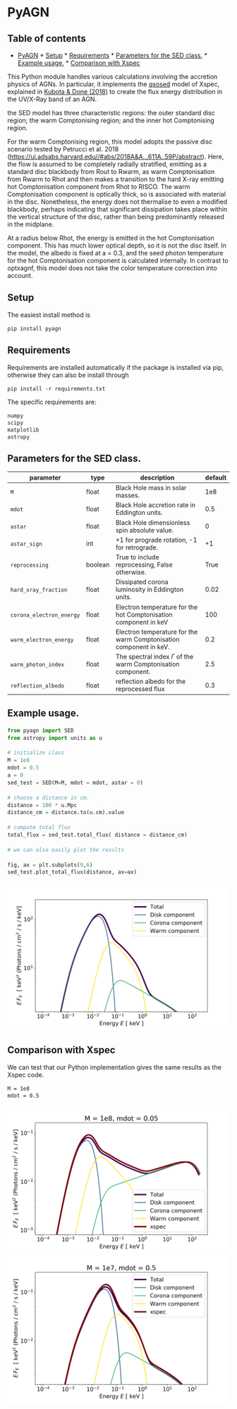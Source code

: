 # PyAGN

## Table of contents
<!--ts-->
* [PyAGN](#pyagn)
      * [Setup](#setup)
      * [Requirements](#requirements)
      * [Parameters for the SED class.](#parameters-for-the-sed-class)
      * [Example usage.](#example-usage)
      * [Comparison with Xspec](#comparison-with-xspec)
<!--te-->

This Python module handles various calculations involving the accretion physics of AGNs. In particular, it implements the [qsosed]("https://github.com/HEASARC/xspec_localmodels/tree/master/agnsed") model of Xspec, explained in [Kubota & Done (2018)]("https://arxiv.org/abs/1804.00171") to create the flux energy distribution in the UV/X-Ray band of an AGN.

the SED model has three characteristic regions: the outer standard
disc region; the warm Comptonising region; and the inner hot
Comptonising region.

For the warm Comptonising region, this model adopts the passive disc
scenario tested by Petrucci et al. 2018
(https://ui.adsabs.harvard.edu//#abs/2018A&A...611A..59P/abstract). Here,
the flow is assumed to be completely radially stratified, emitting as
a standard disc blackbody from Rout to Rwarm, as warm Comptonisation
from Rwarm to Rhot and then makes a transition to the hard X-ray
emitting hot Comptonisation component from Rhot to RISCO. The warm
Comptonisation component is optically thick, so is associated with
material in the disc. Nonetheless, the energy does not thermalise to
even a modified blackbody, perhaps indicating that significant
dissipation takes place within the vertical structure of the disc,
rather than being predominantly released in the midplane.

At a radius below Rhot, the energy is emitted in the hot
Comptonisation component. This has much lower optical depth, so it is
not the disc itself. In the model, the albedo is fixed at a = 0.3, and
the seed photon temperature for the hot Comptonisation component is
calculated internally. In contrast to optxagnf, this model does not
take the color temperature correction into account.

## Setup
The easiest install method is
```
pip install pyagn
```

## Requirements

Requirements are installed automatically if the package is installed via pip, otherwise they can also be install through
```
pip install -r requirements.txt
```
The specific requirements are:
```
numpy
scipy
matplotlib
astropy
```

## Parameters for the SED class.

| parameter | type    | description                           |default         |
| --------- | ------- | ---------------------------------------|------------- |
| `M`     | float  | Black Hole mass in solar masses.       | 1e8
| `mdot`  | float | Black Hole accretion rate in Eddington units. | 0.5       |
| `astar` | float  | Black Hole dimensionless spin absolute value.                | 0   |
| `astar_sign`  | int | +1 for prograde rotation, -1 for retrograde. | +1 |
| `reprocessing`  | boolean | True to include reprocessing, False otherwise. | True |
| `hard_xray_fraction`  | float | Dissipated corona luminosity in Eddington units.  | 0.02 |
| `corona_electron_energy`  | float | Electron temperature for the hot Comptonisation component in keV | 100 |
| `warm_electron_energy`  | float | Electron temperature for the warm Comptonisation component in keV.  | 0.2 |
| `warm_photon_index`  | float | The spectral index $\Gamma$ of the warm Comptonisation component. | 2.5 |
| `reflection_albedo`  | float | reflection albedo for the reprocessed flux | 0.3 |

## Example usage.

```python
from pyagn import SED
from astropy import units as u

# initialize class
M = 1e8
mdot = 0.5
a = 0
sed_test = SED(M=M, mdot = mdot, astar = 0)

# choose a distance in cm.
distance = 100 * u.Mpc
distance_cm = distance.to(u.cm).value

# compute total flux
total_flux = sed_test.total_flux( distance = distance_cm)

# we can also easily plot the results

fig, ax = plt.subplots(9,6)
sed_test.plot_total_flux(distance, ax=ax)
```

![Total_flux_plot](images/total_flux.png "Total spectral flux")

## Comparison with Xspec

We can test that our Python implementation gives the same results as the Xspec code.

```
M = 1e8
mdot = 0.5
```
![xspec_comparison1](images/xspec_comparison_1.png "Total spectral flux")
![xspec_comparison2](images/xspec_comparison_2.png "Total spectral flux")
